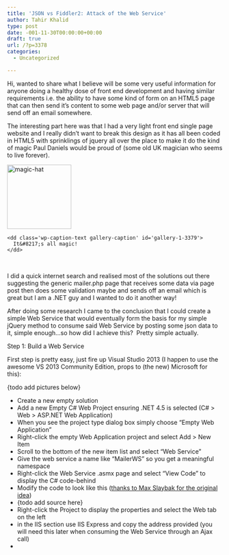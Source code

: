 ```yaml
---
title: 'JSON vs Fiddler2: Attack of the Web Service'
author: Tahir Khalid
type: post
date: -001-11-30T00:00:00+00:00
draft: true
url: /?p=3378
categories:
  - Uncategorized

---
```

Hi, wanted to share what I believe will be some very useful information for anyone doing a healthy dose of front end development and having similar requirements i.e. the ability to have some kind of form on an HTML5 page that can then send it&#8217;s content to some web page and/or server that will send off an email somewhere.

The interesting part here was that I had a very light front end single page website and I really didn&#8217;t want to break this design as it has all been coded in HTML5 with sprinklings of jquery all over the place to make it do the kind of magic Paul Daniels would be proud of (some old UK magician who seems to live forever).

<div id='gallery-1' class='gallery galleryid-3378 gallery-columns-3 gallery-size-thumbnail'>
  <dl class='gallery-item'>
    <dt class='gallery-icon landscape'>
      <a href='http://blogs.ltd.local/?attachment_id=3379'><img width="150" height="150" src="/wp-content/uploads/2015/05/Magic-hat-icon-150x150.png" class="attachment-thumbnail size-thumbnail" alt="magic-hat" aria-describedby="gallery-1-3379" srcset="/wp-content/uploads/2015/05/Magic-hat-icon-150x150.png 150w, /wp-content/uploads/2015/05/Magic-hat-icon-300x300.png 300w, /wp-content/uploads/2015/05/Magic-hat-icon.png 512w" sizes="(max-width: 150px) 100vw, 150px" /></a>
    </dt>
    
    <dd class='wp-caption-text gallery-caption' id='gallery-1-3379'>
      It&#8217;s all magic!
    </dd>
  </dl>
  
  <br style='clear: both' />
</div>

I did a quick internet search and realised most of the solutions out there suggesting the generic mailer.php page that receives some data via page post then does some validation maybe and sends off an email which is great but I am a .NET guy and I wanted to do it another way!

After doing some research I came to the conclusion that I could create a simple Web Service that would eventually form the basis for my simple jQuery method to consume said Web Service by posting some json data to it, simple enough&#8230;so how did I achieve this?  Pretty simple actually.

Step 1: Build a Web Service

First step is pretty easy, just fire up Visual Studio 2013 (I happen to use the awesome VS 2013 Community Edition, props to (the new) Microsoft for this):

{todo add pictures below}

  * Create a new empty solution
  * Add a new Empty C# Web Project ensuring .NET 4.5 is selected (C# > Web > ASP.NET Web Application)
  * When you see the project type dialog box simply choose &#8220;Empty Web Application&#8221;
  * Right-click the empty Web Application project and select Add > New Item
  * Scroll to the bottom of the new item list and select &#8220;Web Service&#8221;
  * Give the web service a name like &#8220;MailerWS&#8221; so you get a meaningful namespace
  * Right-click the Web Service .asmx page and select &#8220;View Code&#8221; to display the C# code-behind
  * Modify the code to look like this (<a title="Thanks to Max Slaybak for the original idea" href="http://maxslabyak.com/c-sharp/using-jquery-to-send-email-with-web-services" target="_blank">thanks to Max Slaybak for the original idea</a>)
  * {todo add source here}
  * Right-click the Project to display the properties and select the Web tab on the left
  * in the IIS section use IIS Express and copy the address provided (you will need this later when consuming the Web Service through an Ajax call)
  *